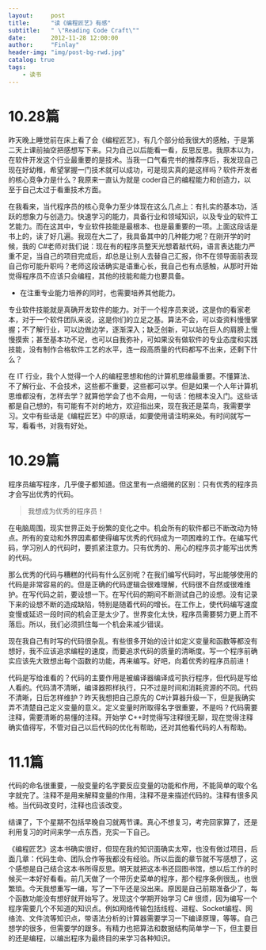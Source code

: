```yaml
---
layout:     post
title:      "读《编程匠艺》有感"
subtitle:   " \"Reading Code Craft\""
date:       2012-11-28 12:00:00
author:     "Finlay"
header-img: "img/post-bg-rwd.jpg"
catalog: true
tags:
    - 读书
---
```



# 10.28篇
昨天晚上睡觉前在床上看了会《编程匠艺》，有几个部分给我很大的感触，于是第二天上课前抽空把感想写下来。只为自己以后能看一看，反思反思。我原本以为，在软件开发这个行业最重要的是技术。当我一口气看完书的推荐序后，我发现自己现在好幼稚，希望掌握一门技术就可以成功，可是现实真的是这样吗？软件开发者的核心竞争力是什么？我原来一直认为就是 coder自己的编程能力和创造力，以至于自己太过于看重技术方面。

在我看来，当代程序员的核心竞争力至少体现在这么几点上：有扎实的基本功，活跃的想象力与创造力。快速学习的能力，具备行业和领域知识，以及专业的软件工艺能力。而在这其中，专业软件技能是最根本、也是最重要的一项。上面这段话是书上的，读了好几遍。我现在大二了，我具备其中的几种能力呢？在刚开学的时候，我的 C#老师对我们说：现在有的程序员整天光想着敲代码，语言表达能力严重不足，当自己的项目完成后，却总是让别人去替自己汇报，你不在领导面前表现自己你可能升职吗？老师这段话确实是语重心长，我自己也有点感触，从那时开始觉得程序员不应该只会编程，其他的技能和能力也要具备。

- 在注重专业能力培养的同时，也需要培养其他能力。

专业软件技能就是真确开发软件的能力。对于一个程序员来说，这是你的看家老本，对于一个软件团队来说，这是你们的立足之基。算法不会，可以查资料慢慢掌握；不了解行业，可以边做边学，逐渐深入；缺乏创新，可以站在巨人的肩膀上慢慢摸索；甚至基本功不足，也可以自我弥补，可如果没有做软件的专业态度和实践技能，没有制作合格软件工艺的水平，连一段高质量的代码都写不出来，还剩下什么？

在 IT 行业，我个人觉得一个人的编程思想和他的计算机思维最重要。不懂算法、不了解行业、不会技术，这些都不重要，这些都可以学。但是如果一个人年计算机思维都没有，怎样去学？就算他学会了也不会用，一句话：他根本没入门。这些话都是自己想的，有可能有不对的地方，欢迎指出来，现在我还是菜鸟，我需要学习。文中有些话是《编程匠艺》中的原话，如要使用请注明来处。有时间就写一写，看看书，对我有好处。

# 10.29篇

程序员编写程序，几乎傻子都知道。但这里有一点细微的区别：只有优秀的程序员才会写出优秀的代码。

>我想成为优秀的程序员！

在电脑周围，现实世界正处于纷繁的变化之中。机会所有的软件都已不断改动为特点。所有的变动和外界因素都使得编写优秀的代码成为一项困难的工作。在编写代码，学习别人的代码时，要抓紧注意力。只有优秀的、用心的程序员才能写出优秀的代码。

那么优秀的代码与糟糕的代码有什么区别呢？在我们编写代码时，写出能够使用的代码是非常容易的的。但是正确的代码逻辑会很难理解，代码很不自然或很难维护。在写代码之前，要设想一下。在写代码的期间不断测试自己的设想。没有记录下来的设想不断的造成缺陷，特别是随着代码的增长。在工作上，使代码编写速度变慢或延迟一段时间的机会正是太少了。世界变化太快，程序员需要努力更上而不落后。所以，我们必须抓住每一个机会来减少错误。

现在我自己有时写的代码很杂乱。有些很多开始的设计如定义变量和函数等都没有想好，我不应该追求编程的速度，而要追求代码的质量的清晰度。写一个程序前确实应该先大致想出每个函数的功能，再来编写。好吧，向着优秀的程序员前进！

代码是写给谁看的？代码的主要作用是被编译器编译成可执行程序，但代码是写给人看的。代码清不清晰，编译器照样执行，只不过是时间和消耗资源的不同。代码不清晰，日后怎样维护？昨天我想把自己原先的 C#计算器升级一下，但是我确实弄不清楚自己定义变量的意义。定义变量时所取得名字很重要，不是吗？代码需要注释，需要清晰的易懂的注释。开始学 C++时觉得写注释很无聊，现在觉得注释确实值得写，不管对自己以后代码的优化有帮助，还对其他看代码的人有帮助。

# 11.1篇

代码的命名很重要，一般变量的名字要反应变量的功能和作用，不能简单的取个名字就完了。注释不是用来解释变量的作用，注释不是来描述代码的。注释有很多风格。当代码改变时，注释也应该改变。

结课了，下个星期不包括早晚自习就两节课。真心不想复习，考完回家算了，还是利用复习的时间来学一点东西，充实一下自己。

《编程匠艺》这本书确实很好，但现在我的知识面确实太窄，也没有做过项目，后面几章：代码生命、团队合作等我都没有经验。所以后面的章节就不写感想了，这个感想是自己结合这本书所得反思。明天就把这本书还回图书馆，想以后工作的时候买一本好好看看。前几天做了一个带历史菜单的程序，那个程序条例很乱，也很繁琐。今天我想重写一编，写了一下午还是没出来。原因是自己前期准备少了，每个函数功能没有想好就开始写了。发现这个学期开始学习 C# 很烦，因为编写一个程序需要几个不知道的知识点。例如网络传输包括线程、进程、Socket编程、网络流、文件流等知识点，带语法分析的计算器需要学习一下编译原理，等等。自己想学的很多，但需要学的跟多。有精力也把算法和数据结构简单学一下，但主要目的还是编程，以编出程序为最终目的来学习各种知识。
